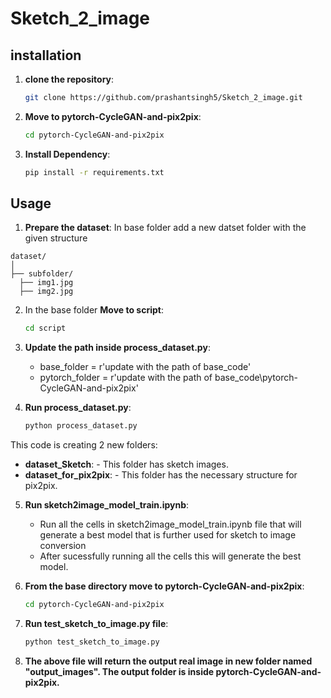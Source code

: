 # Sketch_2_image

## installation

1. **clone the repository**:
   ```bash
   git clone https://github.com/prashantsingh5/Sketch_2_image.git
   ```

2. **Move to pytorch-CycleGAN-and-pix2pix**:
   ```bash
   cd pytorch-CycleGAN-and-pix2pix
   ```

3. **Install Dependency**:
   ```bash
   pip install -r requirements.txt
   ```

## Usage

1. **Prepare the dataset**:
   In base folder add a new datset folder with the given structure

  ```plaintext
dataset/                     
│
├── subfolder/                      
    ├── img1.jpg         
    ├── img2.jpg          

```

2. In the base folder **Move to script**:
   ```bash
   cd script
   ```

3. **Update the path inside process_dataset.py**:
   - base_folder = r'update with the path of base_code'
   - pytorch_folder = r'update with the path of base_code\pytorch-CycleGAN-and-pix2pix'
  
4. **Run process_dataset.py**:
   ```bash
   python process_dataset.py
   ```

This code is creating 2 new folders:
- **dataset_Sketch**: - This folder has sketch images.
- **dataset_for_pix2pix**: - This folder has the necessary structure for pix2pix.

5. **Run sketch2image_model_train.ipynb**:
   - Run all the cells in sketch2image_model_train.ipynb file that will generate a best model that is further used for sketch to image conversion
   - After sucessfully running all the cells this will generate the best model.
  
6. **From the base directory move to pytorch-CycleGAN-and-pix2pix**:
   ```bash
   cd pytorch-CycleGAN-and-pix2pix
   ```
   
7. **Run test_sketch_to_image.py file**:
   ```bash
   python test_sketch_to_image.py
   ```

8. **The above file will return the output real image in new folder named "output_images". The output folder is inside  pytorch-CycleGAN-and-pix2pix.**
   
